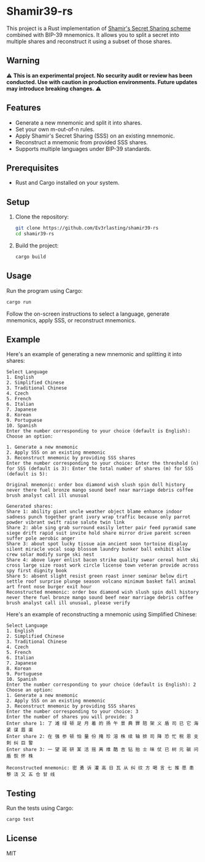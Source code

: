 # Shamir39-rs

This project is a Rust implementation of [Shamir's Secret Sharing scheme](https://en.wikipedia.org/wiki/Shamir%27s_secret_sharing) combined with BIP-39 mnemonics. It allows you to split a secret into multiple shares and reconstruct it using a subset of those shares.

## Warning

⚠️ **This is an experimental project. No security audit or review has been conducted. Use with caution in production environments. Future updates may introduce breaking changes.** ⚠️ 

## Features
- Generate a new mnemonic and split it into shares.
- Set your own m-out-of-n rules.
- Apply Shamir's Secret Sharing (SSS) on an existing mnemonic.
- Reconstruct a mnemonic from provided SSS shares.
- Supports multiple languages under BIP-39 standards.

## Prerequisites
- Rust and Cargo installed on your system.

## Setup
1. Clone the repository:
   ```bash
   git clone https://github.com/Ev3rlasting/shamir39-rs
   cd shamir39-rs
   ```
2. Build the project:
   ```bash
   cargo build
   ```

## Usage
Run the program using Cargo:
```bash
cargo run
```

Follow the on-screen instructions to select a language, generate mnemonics, apply SSS, or reconstruct mnemonics.

## Example

Here's an example of generating a new mnemonic and splitting it into shares:

```
Select Language
1. English
2. Simplified Chinese
3. Traditional Chinese
4. Czech
5. French
6. Italian
7. Japanese
8. Korean
9. Portuguese
10. Spanish
Enter the number corresponding to your choice (default is English): Choose an option:

1. Generate a new mnemonic
2. Apply SSS on an existing mnemonic
3. Reconstruct mnemonic by providing SSS shares
Enter the number corresponding to your choice: Enter the threshold (n) for SSS (default is 3): Enter the total number of shares (m) for SSS (default is 5):
 
Original mnemonic: order box diamond wish slush spin doll history never there fuel bronze mango sound beef near marriage debris coffee brush analyst call ill unusual

Generated shares:
Share 1: ability giant uncle weather object blame enhance indoor sadness punch together grant ivory wrap traffic because only parrot powder vibrant swift raise salute twin link
Share 2: able sing grab surround easily letter pair feed pyramid same siege drift rapid suit invite hold share mirror drive parent screen suffer pole aerobic anger
Share 3: about spot lucky tissue aim ancient soon tortoise display silent miracle vocal soap blossom laundry bunker ball exhibit allow crew solar modify surge ski nest
Share 4: above layer enlist bacon strike quality swear cereal hunt ski cross large size roast work circle license town veteran provide across spy first dignity book
Share 5: absent slight resist green roast inner seminar below dirt settle roof surprise plunge season volcano minimum basket fall animal art front nose burger exit hour
Reconstructed mnemonic: order box diamond wish slush spin doll history never there fuel bronze mango sound beef near marriage debris coffee brush analyst call ill unusual, please verify
```

Here's an example of reconstructing a mnemonic using Simplified Chinese:

```
Select Language
1. English
2. Simplified Chinese
3. Traditional Chinese
4. Czech
5. French
6. Italian
7. Japanese
8. Korean
9. Portuguese
10. Spanish
Enter the number corresponding to your choice (default is English): 2
Choose an option:
1. Generate a new mnemonic
2. Apply SSS on an existing mnemonic
3. Reconstruct mnemonic by providing SSS shares
Enter the number corresponding to your choice: 3
Enter the number of shares you will provide: 3
Enter share 1: 了 滩 绿 顿 足 月 着 的 扬 午 景 典 罪 陪 架 义 盾 司 已 它 海 紧 谋 眉 渠
Enter share 2: 在 强 参 顿 怕 量 份 掩 珍 溶 株 续 轴 排 司 降 恐 忙 税 恩 支 刺 纠 巨 警
Enter share 3: 一 望 斑 研 某 活 摇 离 维 酷 吉 钻 抬 士 味 仗 已 树 元 碳 问 盾 恢 怀 株

Reconstructed mnemonic: 密 勇 诉 灌 高 日 瓦 从 纠 纹 方 喝 言 七 推 愿 患 黎 浇 又 五 仓 甘 线
```

## Testing
Run the tests using Cargo:
```bash
cargo test
```

## License
MIT

